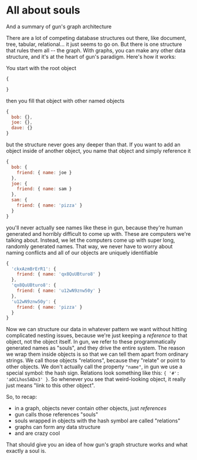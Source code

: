# All about souls

And a summary of gun's graph architecture

There are a lot of competing database structures out there, like document, tree, tabular, relational... it just seems to go on. But there is one structure that rules them all -- the graph. With graphs, you can make any other data structure, and it's at the heart of gun's paradigm. Here's how it works:

You start with the root object
```javascript
{

}
```
then you fill that object with other named objects
```javascript
{
  bob: {},
  joe: {},
  dave: {}
}
```
but the structure never goes any deeper than that. If you want to add an object inside of another object, you name that object and simply reference it
```javascript
{
  bob: {
    friend: { name: joe }
  },
  joe: {
    friend: { name: sam }
  },
  sam: {
    friend: { name: 'pizza' }
  }
}
```
you'll never actually see names like these in gun, because they're human generated and horribly difficult to come up with. These are computers we're talking about. Instead, we let the computers come up with super long, randomly generated names. That way, we never have to worry about naming conflicts and all of our objects are uniquely identifiable

<!-- TODO: cover relations and what they do -->
```javascript
{
  'ckxAzmBrErR1': {
    friend: { name: 'qx8QuUBturo8' }
  },
  'qx8QuUBturo8': {
    friend: { name: 'u12wN9znw50y' }
  },
  'u12wN9znw50y': {
    friend: { name: 'pizza' }
  }
}
```
Now we can structure our data in whatever pattern we want without hitting complicated nesting issues, because we're just keeping a *reference* to that object, not the object itself. In gun, we refer to these programmatically generated names as "souls", and they drive the entire system. The reason we wrap them inside objects is so that we can tell them apart from ordinary strings. We call those objects "relations", because they "relate" or point to other objects. We don't actually call the property `"name"`, in gun we use a special symbol: the hash sign. Relations look something like this: `{ '#': 'aOCLhos5ADx3' }`. So whenever you see that weird-looking object, it really just means "link to this other object".

So, to recap:
- in a graph, objects never contain other objects, just *references*
- gun calls those references "souls"
- souls wrapped in objects with the hash symbol are called "relations"
- graphs can form any data structure
- and are crazy cool

That should give you an idea of how gun's graph structure works and what exactly a soul is.
